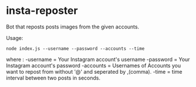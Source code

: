 # insta-reposter
Bot that reposts posts images from the given accounts.

Usage:
```
node index.js --username --password --accounts --time
```
where :
 -username = Your Instagram account's username 
 -password = Your Instagram account's password
 -accounts = Usernames of Accounts you want to repost from without '@' and seperated by ,(comma).
 -time = time interval between two posts in seconds. 
